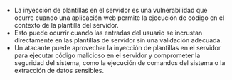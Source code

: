 - La inyección de plantillas en el servidor es una vulnerabilidad que ocurre cuando una aplicación web permite la ejecución de código en el contexto de la plantilla del servidor.
- Esto puede ocurrir cuando las entradas del usuario se incrustan directamente en las plantillas de servidor sin una validación adecuada.
- Un atacante puede aprovechar la inyección de plantillas en el servidor para ejecutar código malicioso en el servidor y comprometer la seguridad del sistema, como la ejecución de comandos del sistema o la extracción de datos sensibles.
